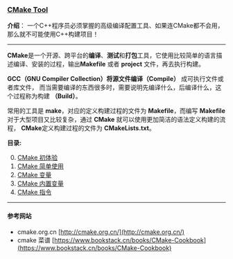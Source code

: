 ### [CMake Tool](https://cmake.org/)
**介绍**： 一个C++程序员必须掌握的高级编译配置工具、如果连CMake都不会用，那么就不可能使用C++构建项目！

-----
**CMake**是一个开源、跨平台的**编译**、**测试**和**打包**工具，它使用比较简单的语言描述编译、安装的过程，输出**Makefile** 或者 **project** 文件，再去执行构建。

**GCC（GNU Compiler Collection）**将源文件**编译（Compile）** 成可执行文件或者库文件， 而当需要编译的东西很多时，需要说明先编译什么，后编译什么，这个过程称为构建 **（Build）**。

常用的工具是 **make**，对应的定义构建过程的文件为 **Makefile**，而编写 **Makefile** 对于大型项目又比较复杂，通过 **CMake** 就可以使用更加简洁的语法定义构建的流程，
**CMake**定义构建过程的文件为 **CMakeLists.txt**。

**目录:**

0. [CMake 初体验](./contents/CMakeStarting.md)
1. [CMake 简单使用](./contents/CMakeUsingSImple.md)
2. [CMake 变量](./contents/CMakeVariables.md)
3. [CMake 内置变量](./contents/CMakeInternalVariable.md)
4. [CMake 指令](./contents/CMakeInstructions.md)












----

#### 参考网站

- cmake.org.cn [http://cmake.org.cn/](http://cmake.org.cn/)
- cmake 菜谱 [https://www.bookstack.cn/books/CMake-Cookbook](https://www.bookstack.cn/books/CMake-Cookbook)
